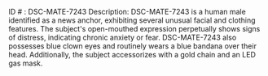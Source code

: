 ID # : DSC-MATE-7243
Description: DSC-MATE-7243 is a human male identified as a news anchor, exhibiting several unusual facial and clothing features. The subject's open-mouthed expression perpetually shows signs of distress, indicating chronic anxiety or fear. DSC-MATE-7243 also possesses blue clown eyes and routinely wears a blue bandana over their head. Additionally, the subject accessorizes with a gold chain and an LED gas mask.